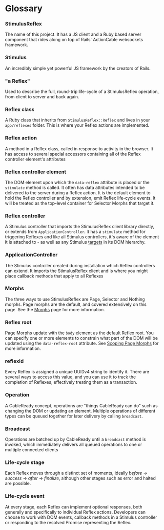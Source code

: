 # Glossary

### StimulusReflex

The name of this project. It has a JS client and a Ruby based server component that rides along on top of Rails' ActionCable websockets framework.

### Stimulus

An incredibly simple yet powerful JS framework by the creators of Rails.

### "a Reflex"

Used to describe the full, round-trip life-cycle of a StimulusReflex operation, from client to server and back again.

### Reflex class

A Ruby class that inherits from `StimulusReflex::Reflex` and lives in your `app/reflexes` folder. This is where your Reflex actions are implemented.

### Reflex action

A method in a Reflex class, called in response to activity in the browser. It has access to several special accessors containing all of the Reflex controller element's attributes

### Reflex controller element

The DOM element upon which the `data-reflex` attribute is placed or the `stimulate` method is called. It often has data attributes intended to be delivered to the server during a Reflex action. It is the default element to hold the Reflex controller and by extension, emit Reflex life-cycle events. It will be treated as the top-level container for Selector Morphs that target it.

### Reflex controller

A Stimulus controller that imports the StimulusReflex client library directly, or extends from `ApplicationController`. It has a `stimulate` method for triggering Reflexes and like all Stimulus controllers, it's aware of the element it is attached to - as well as any Stimulus [targets](https://stimulus.hotwire.dev/reference/targets) in its DOM hierarchy.

### ApplicationController

The Stimulus controller created during installation which Reflex controllers can extend. It imports the StimulusReflex client and is where you might place callback methods that apply to all Reflexes

### Morphs

The three ways to use StimulusReflex are Page, Selector and Nothing morphs. Page morphs are the default, and covered extensively on this page. See the [Morphs](../rtfm/morph-modes.md) page for more information.

### Reflex root

Page Morphs update with the `body` element as the default Reflex root. You can specify one or more elements to constrain what part of the DOM will be updated using the `data-reflex-root` attribute. See [Scoping Page Morphs](https://docs.stimulusreflex.com/rtfm/morph-modes#scoping-page-morphs) for more information.

### reflexId

Every Reflex is assigned a unique UUIDv4 string to identify it. There are several ways to access this value, and you can use it to track the completion of Reflexes, effectively treating them as a transaction.

### Operation

A CableReady concept, operations are "things CableReady can do" such as changing the DOM or updating an element. Multiple operations of different types can be queued together for later delivery by calling `broadcast`.

### Broadcast

Operations are batched up by CableReady until a `broadcast` method is invoked, which immediately delivers all queued operations to one or multiple connected clients

### Life-cycle stage

Each Reflex moves through a distinct set of moments, ideally _before_ -&gt; _success_ -&gt; _after_ -&gt; _finalize_, although other stages such as error and halted are possible.

### Life-cycle event

At every stage, each Reflex can implement optional responses, both generally and specifically to individual Reflex actions. Developers can choose to work with DOM events, callback methods in a Stimulus controller or responding to the resolved Promise representing the Reflex.

